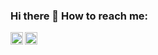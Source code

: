 ### Hi there 👋 How to reach me: <a href="https://twitter.com/emrah_er">
  <img align="left" alt="" width="20px" src="https://simpleicons.now.sh/twitter/FB0009" />
</a>
<a rel="me" href="https://econtwitter.net/@emraher">
  <img align="left" alt="" width="20px" src="https://simpleicons.now.sh/mastodon/FB0009" />
</a>

<!--
**emraher/emraher** is a ✨ _special_ ✨ repository because its `README.md` (this file) appears on your GitHub profile.

Here are some ideas to get you started:

- 🔭 I’m currently working on ...
- 🌱 I’m currently learning ...
- 👯 I’m looking to collaborate on ...
- 🤔 I’m looking for help with ...
- 💬 Ask me about ...
- 📫 How to reach me: ...
- 😄 Pronouns: ...
- ⚡ Fun fact: ...
-->
